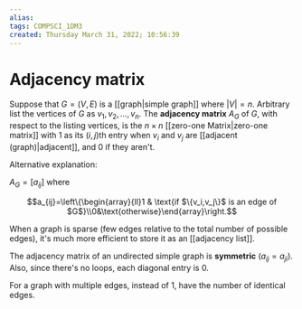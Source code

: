 ```yaml
---
alias: 
tags: COMPSCI_1DM3
created: Thursday March 31, 2022; 10:56:39 
---
```

# Adjacency matrix
Suppose that $G=(V,E)$ is a [[graph|simple graph]] where $|V|=n$. Arbitrary list the vertices of $G$ as $v_1,v_2,\dots,v_n$. The **adjacency matrix** $A_G$ of $G$, with respect to the listing vertices, is the $n \times n$ [[zero-one Matrix|zero-one matrix]] with 1 as its $(i,j)$th entry when $v_i$ and $v_j$ are [[adjacent (graph)|adjacent]], and 0 if they aren't. 

Alternative explanation:

$A_G=\left[a_{ij}\right]$ where

$$a_{ij}=\left\{\begin{array}{ll}1 & \text{if $\{v_i,v_j\}$ is an edge of $G$}\\0&\text{otherwise}\end{array}\right.$$

When a graph is sparse (few edges relative to the total number of possible edges), it's much more efficient to store it as an [[adjacency list]].

The adjacency matrix of an undirected simple graph is **symmetric** ($a_{ij}=a_{ji}$). Also, since there's no loops, each diagonal entry is 0. 

For a graph with multiple edges, instead of 1, have the number of identical edges. 